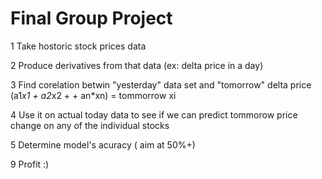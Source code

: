 # Final Group Project

1 Take hostoric stock prices data 

2 Produce derivatives from that data (ex: delta price in a day)

3 Find corelation betwin "yesterday" data set and "tomorrow" delta price (a1*x1 + a2*x2 + + an*xn) = tommorrow xi

4 Use it on actual today data to see if we can predict tommorow price change on any of the individual stocks

5 Determine model's acuracy ( aim at 50%+)


9 Profit :)
